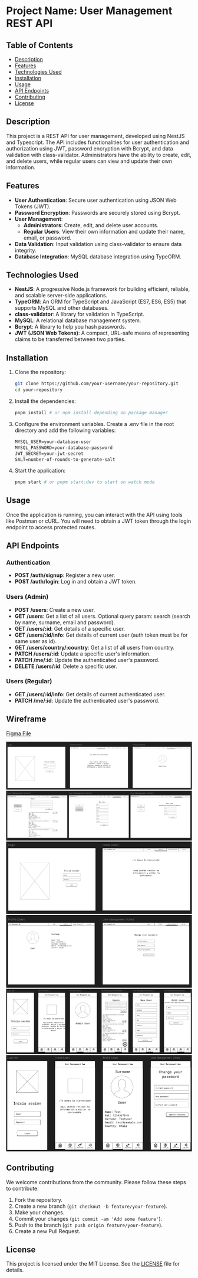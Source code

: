 # Project Name: User Management REST API

## Table of Contents
- [Description](#description)
- [Features](#features)
- [Technologies Used](#technologies-used)
- [Installation](#installation)
- [Usage](#usage)
- [API Endpoints](#api-endpoints)
- [Contributing](#contributing)
- [License](#license)

## Description
This project is a REST API for user management, developed using NestJS and Typescript. The API includes functionalities for user authentication and authorization using JWT, password encryption with Bcrypt, and data validation with class-validator. Administrators have the ability to create, edit, and delete users, while regular users can view and update their own information.

## Features
- **User Authentication**: Secure user authentication using JSON Web Tokens (JWT).
- **Password Encryption**: Passwords are securely stored using Bcrypt.
- **User Management**:
  - **Administrators**: Create, edit, and delete user accounts.
  - **Regular Users**: View their own information and update their name, email, or password.
- **Data Validation**: Input validation using class-validator to ensure data integrity.
- **Database Integration**: MySQL database integration using TypeORM.

## Technologies Used
- **NestJS**: A progressive Node.js framework for building efficient, reliable, and scalable server-side applications.
- **TypeORM**: An ORM for TypeScript and JavaScript (ES7, ES6, ES5) that supports MySQL and other databases.
- **class-validator**: A library for validation in TypeScript.
- **MySQL**: A relational database management system.
- **Bcrypt**: A library to help you hash passwords.
- **JWT (JSON Web Tokens)**: A compact, URL-safe means of representing claims to be transferred between two parties.

## Installation
1. Clone the repository:
   ```bash
   git clone https://github.com/your-username/your-repository.git
   cd your-repository
   ```
2. Install the dependencies:
   ```bash
   pnpm install # or npm install depending on package manager
   ```
3. Configure the environment variables. Create a .env file in the root directory and add the following variables:
   ```env
   MYSQL_USER=your-database-user
   MYSQL_PASSWORD=your-database-password
   JWT_SECRET=your-jwt-secret
   SALT=number-of-rounds-to-generate-salt
   ```
4. Start the application:
   ```bash
   pnpm start # or pnpm start:dev to start on watch mode
   ```
## Usage
Once the application is running, you can interact with the API using tools like Postman or cURL. You will need to obtain a JWT token through the login endpoint to access protected routes.

## API Endpoints
### Authentication
- **POST /auth/signup**: Register a new user.
- **POST /auth/login**: Log in and obtain a JWT token.

### Users (Admin)
- **POST /users**: Create a new user.
- **GET /users**: Get a list of all users. Optional query param: search (search by name, surname, email and password).
- **GET /users/:id**: Get details of a specific user.
- **GET /users/:id/info**: Get details of current user (auth token must be for same user as id).
- **GET /users/country/:country**: Get a list of all users from country.
- **PATCH /users/:id**: Update a specific user's information.
- **PATCH /me/:id**: Update the authenticated user's password.
- **DELETE /users/:id**: Delete a specific user.

### Users (Regular)
- **GET /users/:id/info**: Get details of current authenticated user.
- **PATCH /me/:id**: Update the authenticated user's password.

## Wireframe

[Figma File](https://www.figma.com/embed?embed_host=share&url=https%3A%2F%2Fwww.figma.com%2Fproto%2FmbtqNXlzHirdr2G2JJjt27%2FWireframe%3Fnode-id%3D2-2%26t%3DcLc3Qb2kxMgmFHiw-1%26scaling%3Dmin-zoom%26content-scaling%3Dfixed%26page-id%3D0%253A1)

![Desktop Admin View 1](https://raw.githubusercontent.com/alkemyTech/CENCO-MIT-Back-T2/main/src/assets/img/desktop-admin1.png)
![Desktop Admin View 2](https://raw.githubusercontent.com/alkemyTech/CENCO-MIT-Back-T2/main/src/assets/img/desktop-admin2.png)
![Desktop User View 1](https://raw.githubusercontent.com/alkemyTech/CENCO-MIT-Back-T2/main/src/assets/img/desktop-user1.png)
![Desktop User View 2](https://raw.githubusercontent.com/alkemyTech/CENCO-MIT-Back-T2/main/src/assets/img/desktop-user2.png)
![Mobile Admin View](https://raw.githubusercontent.com/alkemyTech/CENCO-MIT-Back-T2/main/src/assets/img/mobile-admin.png)
![Mobile User View](https://raw.githubusercontent.com/alkemyTech/CENCO-MIT-Back-T2/main/src/assets/img/mobile-user.png)

## Contributing
We welcome contributions from the community. Please follow these steps to contribute:
1. Fork the repository.
2. Create a new branch (`git checkout -b feature/your-feature`).
3. Make your changes.
4. Commit your changes (`git commit -am 'Add some feature'`).
5. Push to the branch (`git push origin feature/your-feature`).
6. Create a new Pull Request.

## License
This project is licensed under the MIT License. See the [LICENSE](LICENSE) file for details.
